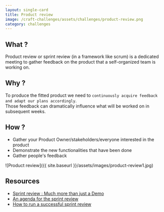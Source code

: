 ```yaml
---
layout: single-card
title: Product review
image: /craft-challenges/assets/challenges/product-review.png
category: challenges
---
```



## What ?
Product review or sprint review (in a framework like scrum) is a dedicated meeting to gather feedback on the product that a self-organized team is working on.   

## Why ?
To produce the fitted product we need to `continuously acquire feedback and adapt our plans accordingly`.  
Those feedback can dramatically influence what will be worked on in subsequent weeks.  

## How ?
* Gather your Product Owner/stakeholders/everyone interested in the product
* Demonstrate the new functionalities that have been done
* Gather people's feedback

![Product review]({{ site.baseurl }}/assets/images/product-review1.jpg)  

## Resources
* [Sprint review : Much more than just a Demo](https://www.scrum.org/resources/blog/sprint-review-much-more-just-demo)
* [An agenda for the sprint review](https://www.mountaingoatsoftware.com/blog/an-agenda-for-the-sprint-review)
* [How to run a successful sprint review](https://backlog.com/blog/successful-sprint-review-meeting/)
